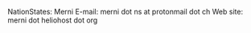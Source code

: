 NationStates: Merni
E-mail: merni dot ns at protonmail dot ch
Web site: merni dot heliohost dot org
